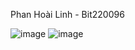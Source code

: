 Phan Hoài Linh - Bit220096

![image](https://github.com/user-attachments/assets/1fa2b84e-ad59-401d-83e4-350c1383df0a) ![image](https://github.com/user-attachments/assets/d121fc11-f3e8-4dde-a7e5-8924489824f3)
